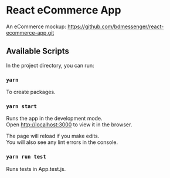 # React eCommerce App

An eCommerce mockup: https://github.com/bdmessenger/react-ecommerce-app.git 

## Available Scripts

In the project directory, you can run:

### `yarn`

To create packages.

### `yarn start`

Runs the app in the development mode.\
Open [http://localhost:3000](http://localhost:3000) to view it in the browser.

The page will reload if you make edits.\
You will also see any lint errors in the console.

### `yarn run test`

Runs tests in App.test.js.